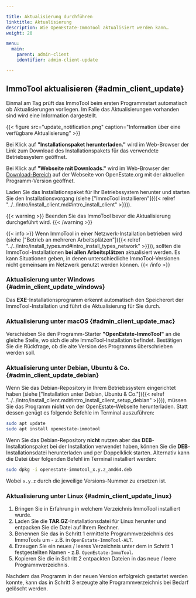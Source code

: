 ```yaml
---

title: Aktualisierung durchführen
linktitle: Aktualisierung
description: Wie OpenEstate-ImmoTool aktualisiert werden kann…
weight: 20

menu:
  main:
    parent: admin-client
    identifier: admin-client-update

---
```


## ImmoTool aktualisieren {#admin_client_update}

Einmal am Tag prüft das ImmoTool beim ersten Programmstart automatisch ob Aktualisierungen vorliegen. Im Falle das Aktualisierungen vorhanden sind wird eine Information dargestellt.

{{< figure src="update_notification.png" caption="Information über eine verfügbare Aktualisierung" >}}

Bei Klick auf **"Installationspaket herunterladen."** wird im Web-Browser der Link zum Download des Installationspakets für das verwendete Betriebssystem geöffnet.

Bei Klick auf **"Webseite mit Downloads."** wird im Web-Browser der [Download-Bereich](https://openestate.org/downloads/openestate-immotool) auf der Webseite von OpenEstate.org mit der aktuellen Programm-Version geöffnet.

Laden Sie das Installationspaket für Ihr Betriebssystem herunter und starten Sie den Installationsvorgang (siehe ["ImmoTool installieren"]({{< relref "../../intro/install_client.md#intro_install_client" >}})).

{{< warning >}}
Beenden Sie das ImmoTool bevor die Aktualisierung durchgeführt wird.
{{< /warning >}}

{{< info >}}
Wenn ImmoTool in einer Netzwerk-Installation betrieben wird (siehe ["Betrieb an mehreren Arbeitsplätzen"]({{< relref "../../intro/install_types.md#intro_install_types_network" >}})), sollten die ImmoTool-Installationen **bei allen Arbeitsplätzen** aktualisiert werden. Es kann Situationen geben, in denen unterschiedliche ImmoTool-Versionen nicht gemeinsam im Netzwerk genutzt werden können. 
{{< /info >}}


### Aktualisierung unter Windows {#admin_client_update_windows}

Das **EXE**-Installationsprogramm erkennt automatisch den Speicherort der ImmoTool-Installation und führt die Aktualisierung für Sie durch.


### Aktualisierung unter macOS {#admin_client_update_mac}

Verschieben Sie den Programm-Starter **"OpenEstate-ImmoTool"** an die gleiche Stelle, wo sich die alte ImmoTool-Installation befindet. Bestätigen Sie die Rückfrage, ob die alte Version des Programms überschrieben werden soll.


### Aktualisierung unter Debian, Ubuntu & Co. {#admin_client_update_debian}

Wenn Sie das Debian-Repository in Ihrem Betriebssystem eingerichtet haben (siehe ["Installation unter Debian, Ubuntu & Co."]({{< relref "../../intro/install_client.md#intro_install_client_setup_debian" >}})), müssen Sie das Programm **nicht** von der OpenEstate-Webseite herunterladen. Statt dessen genügt es folgende Befehle im Terminal auszuführen:

```bash
sudo apt update
sudo apt install openestate-immotool
```

Wenn Sie das Debian-Repository **nicht** nutzen aber das **DEB**-Installationspaket bei der Installation verwendet haben, können Sie die **DEB**-Installationsdatei herunterladen und per Doppelklick starten. Alternativ kann die Datei über folgenden Befehl im Terminal installiert werden:

```bash
sudo dpkg -i openestate-immotool_x.y.z_amd64.deb
```

Wobei `x.y.z` durch die jeweilige Versions-Nummer zu ersetzen ist.


### Aktualisierung unter Linux {#admin_client_update_linux}

1.  Bringen Sie in Erfahrung in welchem Verzeichnis ImmoTool installiert wurde.
2.  Laden Sie die **TAR.GZ**-Installationsdatei für Linux herunter und entpacken Sie die Datei auf Ihrem Rechner. 
3.  Benennen Sie das in Schritt 1 ermittelte Programmverzeichnis des ImmoTools um - z.B. in `OpenEstate-ImmoTool-ALT`.
4.  Erzeugen Sie ein neues / leeres Verzeichnis unter dem in Schritt 1 festgestellten Namen - z.B. `OpenEstate-ImmoTool`.
5.  Kopieren Sie die in Schritt 2 entpackten Dateien in das neue / leere Programmverzeichnis.

Nachdem das Programm in der neuen Version erfolgreich gestartet werden konnte, kann das in Schritt 3 erzeugte alte Programmverzeichnis bei Bedarf gelöscht werden.

